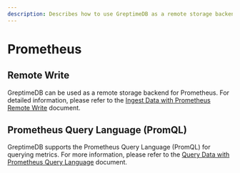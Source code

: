 ```yaml
---
description: Describes how to use GreptimeDB as a remote storage backend for Prometheus and how to query metrics using Prometheus Query Language (PromQL).
---
```


# Prometheus

## Remote Write

GreptimeDB can be used as a remote storage backend for Prometheus.
For detailed information,
please refer to the [Ingest Data with Prometheus Remote Write](/user-guide/ingest-data/for-observerbility/prometheus.md) document.

## Prometheus Query Language (PromQL)

GreptimeDB supports the Prometheus Query Language (PromQL) for querying metrics.
For more information,
please refer to the [Query Data with Prometheus Query Language](/user-guide/query-data/promql.md) document.
